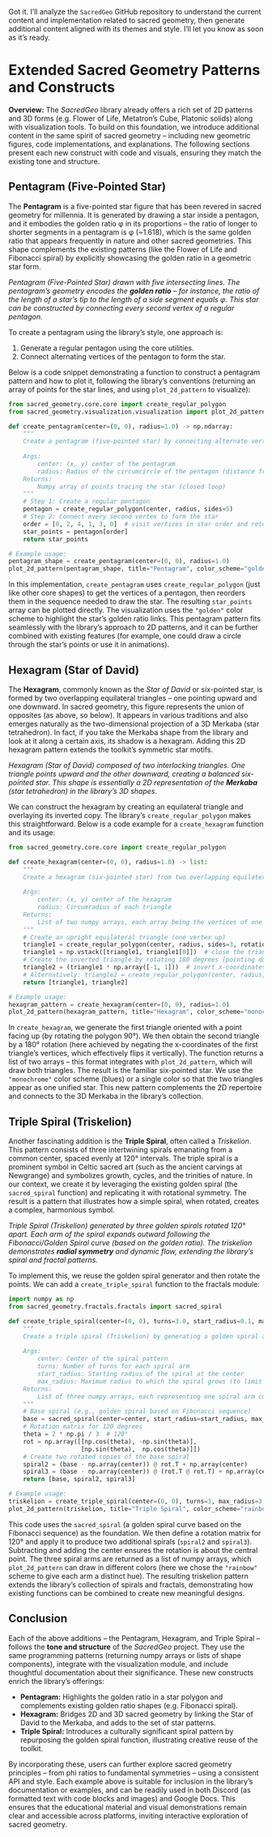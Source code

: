 Got it. I’ll analyze the `SacredGeo` GitHub repository to understand the current content and implementation related to sacred geometry, then generate additional content aligned with its themes and style.
I’ll let you know as soon as it’s ready.


# Extended Sacred Geometry Patterns and Constructs

**Overview:** The *SacredGeo* library already offers a rich set of 2D patterns and 3D forms (e.g. Flower of Life, Metatron’s Cube, Platonic solids) along with visualization tools. To build on this foundation, we introduce additional content in the same spirit of sacred geometry – including new geometric figures, code implementations, and explanations. The following sections present each new construct with code and visuals, ensuring they match the existing tone and structure.

## Pentagram (Five-Pointed Star)

The **Pentagram** is a five-pointed star figure that has been revered in sacred geometry for millennia. It is generated by drawing a star inside a pentagon, and it embodies the golden ratio φ in its proportions – the ratio of longer to shorter segments in a pentagram is φ (\~1.618), which is the same golden ratio that appears frequently in nature and other sacred geometries. This shape complements the existing patterns (like the Flower of Life and Fibonacci spiral) by explicitly showcasing the golden ratio in a geometric star form.

&#x20;*Pentagram (Five-Pointed Star) drawn with five intersecting lines. The pentagram’s geometry encodes the **golden ratio** – for instance, the ratio of the length of a star’s tip to the length of a side segment equals φ. This star can be constructed by connecting every second vertex of a regular pentagon.*

To create a pentagram using the library’s style, one approach is:

1. Generate a regular pentagon using the core utilities.
2. Connect alternating vertices of the pentagon to form the star.

Below is a code snippet demonstrating a function to construct a pentagram pattern and how to plot it, following the library’s conventions (returning an array of points for the star lines, and using `plot_2d_pattern` to visualize):

```python
from sacred_geometry.core.core import create_regular_polygon
from sacred_geometry.visualization.visualization import plot_2d_pattern

def create_pentagram(center=(0, 0), radius=1.0) -> np.ndarray:
    """
    Create a pentagram (five-pointed star) by connecting alternate vertices of a pentagon.
    
    Args:
        center: (x, y) center of the pentagram
        radius: Radius of the circumcircle of the pentagon (distance from center to vertices)
    Returns:
        Numpy array of points tracing the star (closed loop)
    """
    # Step 1: Create a regular pentagon
    pentagon = create_regular_polygon(center, radius, sides=5)
    # Step 2: Connect every second vertex to form the star
    order = [0, 2, 4, 1, 3, 0]  # visit vertices in star order and return to start
    star_points = pentagon[order]
    return star_points

# Example usage:
pentagram_shape = create_pentagram(center=(0, 0), radius=1.0)
plot_2d_pattern(pentagram_shape, title="Pentagram", color_scheme="golden")
```

In this implementation, `create_pentagram` uses `create_regular_polygon` (just like other core shapes) to get the vertices of a pentagon, then reorders them in the sequence needed to draw the star. The resulting `star_points` array can be plotted directly. The visualization uses the `"golden"` color scheme to highlight the star’s golden ratio links. This pentagram pattern fits seamlessly with the library’s approach to 2D patterns, and it can be further combined with existing features (for example, one could draw a circle through the star’s points or use it in animations).

## Hexagram (Star of David)

The **Hexagram**, commonly known as the *Star of David* or six-pointed star, is formed by two overlapping equilateral triangles – one pointing upward and one downward. In sacred geometry, this figure represents the union of opposites (as above, so below). It appears in various traditions and also emerges naturally as the two-dimensional projection of a 3D Merkaba (star tetrahedron). In fact, if you take the Merkaba shape from the library and look at it along a certain axis, its shadow is a hexagram. Adding this 2D hexagram pattern extends the toolkit’s symmetric star motifs.

&#x20;*Hexagram (Star of David) composed of two interlocking triangles. One triangle points upward and the other downward, creating a balanced six-pointed star. This shape is essentially a 2D representation of the **Merkaba** (star tetrahedron) in the library’s 3D shapes.*

We can construct the hexagram by creating an equilateral triangle and overlaying its inverted copy. The library’s `create_regular_polygon` makes this straightforward. Below is a code example for a `create_hexagram` function and its usage:

```python
from sacred_geometry.core.core import create_regular_polygon

def create_hexagram(center=(0, 0), radius=1.0) -> list:
    """
    Create a hexagram (six-pointed star) from two overlapping equilateral triangles.
    
    Args:
        center: (x, y) center of the hexagram
        radius: Circumradius of each triangle
    Returns:
        List of two numpy arrays, each array being the vertices of one triangle
    """
    # Create an upright equilateral triangle (one vertex up)
    triangle1 = create_regular_polygon(center, radius, sides=3, rotation=np.pi/2)
    triangle1 = np.vstack([triangle1, triangle1[0]])  # close the triangle by returning to start
    # Create the inverted triangle by rotating 180 degrees (pointing downward)
    triangle2 = (triangle1 * np.array([-1, 1]))  # invert x-coordinates as a rotation for equilateral triangle
    # Alternatively: triangle2 = create_regular_polygon(center, radius, sides=3, rotation=-np.pi/2)
    return [triangle1, triangle2]

# Example usage:
hexagram_pattern = create_hexagram(center=(0, 0), radius=1.0)
plot_2d_pattern(hexagram_pattern, title="Hexagram", color_scheme="monochrome")
```

In `create_hexagram`, we generate the first triangle oriented with a point facing up (by rotating the polygon 90°). We then obtain the second triangle by a 180° rotation (here achieved by negating the x-coordinates of the first triangle’s vertices, which effectively flips it vertically). The function returns a list of two arrays – this format integrates with `plot_2d_pattern`, which will draw both triangles. The result is the familiar six-pointed star. We use the `"monochrome"` color scheme (blues) or a single color so that the two triangles appear as one unified star. This new pattern complements the 2D repertoire and connects to the 3D Merkaba in the library’s collection.

## Triple Spiral (Triskelion)

Another fascinating addition is the **Triple Spiral**, often called a *Triskelion*. This pattern consists of three intertwining spirals emanating from a common center, spaced evenly at 120° intervals. The triple spiral is a prominent symbol in Celtic sacred art (such as the ancient carvings at Newgrange) and symbolizes growth, cycles, and the trinities of nature. In our context, we create it by leveraging the existing golden spiral (the `sacred_spiral` function) and replicating it with rotational symmetry. The result is a pattern that illustrates how a simple spiral, when rotated, creates a complex, harmonious symbol.

&#x20;*Triple Spiral (Triskelion) generated by three golden spirals rotated 120° apart. Each arm of the spiral expands outward following the Fibonacci/Golden Spiral curve (based on the golden ratio). The triskelion demonstrates **radial symmetry** and dynamic flow, extending the library’s spiral and fractal patterns.*

To implement this, we reuse the golden spiral generator and then rotate the points. We can add a `create_triple_spiral` function to the fractals module:

```python
import numpy as np
from sacred_geometry.fractals.fractals import sacred_spiral

def create_triple_spiral(center=(0, 0), turns=3.0, start_radius=0.1, max_radius=5.0) -> list:
    """
    Create a triple spiral (Triskelion) by generating a golden spiral and rotating it twice.
    
    Args:
        center: Center of the spiral pattern
        turns: Number of turns for each spiral arm
        start_radius: Starting radius of the spiral at the center
        max_radius: Maximum radius to which the spiral grows (to limit its size)
    Returns:
        List of three numpy arrays, each representing one spiral arm curve
    """
    # Base spiral (e.g., golden spiral based on Fibonacci sequence)
    base = sacred_spiral(center=center, start_radius=start_radius, max_radius=max_radius, turns=turns)
    # Rotation matrix for 120 degrees
    theta = 2 * np.pi / 3  # 120°
    rot = np.array([[np.cos(theta), -np.sin(theta)],
                    [np.sin(theta),  np.cos(theta)]])
    # Create two rotated copies of the base spiral
    spiral2 = (base - np.array(center)) @ rot.T + np.array(center)
    spiral3 = (base - np.array(center)) @ (rot.T @ rot.T) + np.array(center)  # rotation by 240° (120° twice)
    return [base, spiral2, spiral3]

# Example usage:
triskelion = create_triple_spiral(center=(0, 0), turns=3, max_radius=3.0)
plot_2d_pattern(triskelion, title="Triple Spiral", color_scheme="rainbow")
```

This code uses the `sacred_spiral` (a golden spiral curve based on the Fibonacci sequence) as the foundation. We then define a rotation matrix for 120° and apply it to produce two additional spirals (`spiral2` and `spiral3`). Subtracting and adding the center ensures the rotation is about the central point. The three spiral arms are returned as a list of numpy arrays, which `plot_2d_pattern` can draw in different colors (here we chose the `"rainbow"` scheme to give each arm a distinct hue). The resulting triskelion pattern extends the library’s collection of spirals and fractals, demonstrating how existing functions can be combined to create new meaningful designs.

## Conclusion

Each of the above additions – the Pentagram, Hexagram, and Triple Spiral – follows the **tone and structure** of the *SacredGeo* project. They use the same programming patterns (returning numpy arrays or lists of shape components), integrate with the visualization module, and include thoughtful documentation about their significance. These new constructs enrich the library’s offerings:

* **Pentagram:** Highlights the golden ratio in a star polygon and complements existing golden ratio shapes (e.g. Fibonacci spiral).
* **Hexagram:** Bridges 2D and 3D sacred geometry by linking the Star of David to the Merkaba, and adds to the set of star patterns.
* **Triple Spiral:** Introduces a culturally significant spiral pattern by repurposing the golden spiral function, illustrating creative reuse of the toolkit.

By incorporating these, users can further explore sacred geometry principles – from phi ratios to fundamental symmetries – using a consistent API and style. Each example above is suitable for inclusion in the library’s documentation or examples, and can be readily used in both Discord (as formatted text with code blocks and images) and Google Docs. This ensures that the educational material and visual demonstrations remain clear and accessible across platforms, inviting interactive exploration of sacred geometry.
